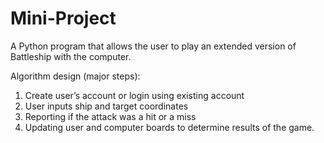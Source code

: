 # Mini-Project
A Python program that allows the user to play an extended version of Battleship with the computer.

Algorithm design (major steps):
  1. Create user’s account or login using existing account
  2. User inputs ship and target coordinates
  3. Reporting if the attack was a hit or a miss
  4. Updating user and computer boards to determine results of the game.
